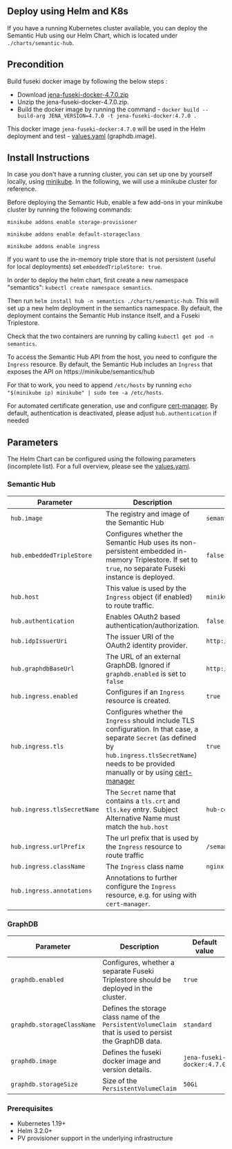 <!--
    Copyright (c) 2021-2023 Robert Bosch Manufacturing Solutions GmbH
    Copyright (c) 2021-2023 Contributors to the Eclipse Foundation

    See the NOTICE file(s) distributed with this work for additional 
    information regarding copyright ownership.
    
    This program and the accompanying materials are made available under the
    terms of the Apache License, Version 2.0 which is available at
    https://www.apache.org/licenses/LICENSE-2.0.
     
    Unless required by applicable law or agreed to in writing, software
    distributed under the License is distributed on an "AS IS" BASIS, WITHOUT
    WARRANTIES OR CONDITIONS OF ANY KIND, either express or implied. See the
    License for the specific language governing permissions and limitations
    under the License.
    
    SPDX-License-Identifier: Apache-2.0
-->
## Deploy using Helm and K8s
If you have a running Kubernetes cluster available, you can deploy the Semantic Hub using our Helm Chart, which is located under `./charts/semantic-hub`.

## Precondition
Build fuseki docker image by following the below steps :
- Download [jena-fuseki-docker-4.7.0.zip](https://repo1.maven.org/maven2/org/apache/jena/jena-fuseki-docker/4.7.0/jena-fuseki-docker-4.7.0.zip)
- Unzip the jena-fuseki-docker-4.7.0.zip.
- Build the docker image by running the command - `docker build --build-arg JENA_VERSION=4.7.0 -t jena-fuseki-docker:4.7.0 .`

This docker image `jena-fuseki-docker:4.7.0` will be used in the Helm deployment and test - [values.yaml](charts/semantic-hub/values.yaml) (graphdb.image).

## Install Instructions

In case you don't have a running cluster, you can set up one by yourself locally, using [minikube](https://minikube.sigs.k8s.io/docs/start/).
In the following, we will use a minikube cluster for reference.

Before deploying the Semantic Hub, enable a few add-ons in your minikube cluster by running the following commands:

`minikube addons enable storage-provisioner`

`minikube addons enable default-storageclass`

`minikube addons enable ingress`

If you want to use the in-memory triple store that is not persistent (useful for local deployments) set `embeddedTripleStore: true`.

In order to deploy the helm chart, first create a new namespace "semantics": `kubectl create namespace semantics`.

Then run `helm install hub -n semantics ./charts/semantic-hub`. This will set up a new helm deployment in the semantics namespace. By default, the deployment contains the Semantic Hub instance itself, and a Fuseki Triplestore.

Check that the two containers are running by calling `kubectl get pod -n semantics`.

To access the Semantic Hub API from the host, you need to configure the `Ingress` resource.
By default, the Semantic Hub includes an `Ingress` that exposes the API on https://minikube/semantics/hub

For that to work, you need to append `/etc/hosts` by running `echo "$(minikube ip) minikube" | sudo tee -a /etc/hosts`.

For automated certificate generation, use and configure [cert-manager](https://cert-manager.io/).
By default, authentication is deactivated, please adjust `hub.authentication` if needed

## Parameters
The Helm Chart can be configured using the following parameters (incomplete list). For a full overview, please see the [values.yaml](backend/deployment/semantic-hub/values.yaml).

### Semantic Hub
| Parameter       | Description | Default value       |
| ---             | ---         | ---                 |
| `hub.image`     | The registry and image of the Semantic Hub   | `semantic-hub:latest` |
| `hub.embeddedTripleStore`     | Configures whether the Semantic Hub uses its non-persistent embedded in-memory Triplestore. If set to `true`, no separate Fuseki instance is deployed. | `false` |
| `hub.host`     | This value is used by the `Ingress` object (if enabled) to route traffic.   | `minikube` |
| `hub.authentication`     | Enables OAuth2 based authentication/authorization.   | `false` |
| `hub.idpIssuerUri`     | The issuer URI of the OAuth2 identity provider.   | `http://localhost:8080/auth/realms/catenax` |
| `hub.graphdbBaseUrl`     | The URL of an external GraphDB. Ignored if `graphdb.enabled` is set to `false`   | `http://graphdb:3030` |
| `hub.ingress.enabled`     | Configures if an `Ingress` resource is created.   | `true` |
| `hub.ingress.tls`     | Configures whether the `Ingress` should include TLS configuration. In that case, a separate `Secret` (as defined by `hub.ingress.tlsSecretName`) needs to be provided manually or by using [cert-manager](https://cert-manager.io/)   | `true` |
| `hub.ingress.tlsSecretName`     | The `Secret` name that contains a `tls.crt` and `tls.key` entry. Subject Alternative Name must match the `hub.host`    | `hub-certificate-secret` |
| `hub.ingress.urlPrefix`     | The url prefix that is used by the `Ingress` resource to route traffic  | `/semantics/hub` |
| `hub.ingress.className`     | The `Ingress` class name   | `nginx` |
| `hub.ingress.annotations`     | Annotations to further configure the `Ingress` resource, e.g. for using with `cert-manager`.  |  |

### GraphDB
| Parameter       | Description                                                                                             | Default value       |
| ---             |---------------------------------------------------------------------------------------------------------| ---                 |
| `graphdb.enabled`     | Configures, whether a separate Fuseki Triplestore should be deployed in the cluster.                    | `true` |
| `graphdb.storageClassName`     | Defines the storage class name of the `PersistentVolumeClaim` that is used to persist the GraphDB data. | `standard` |
| `graphdb.image`     | Defines the fuseki docker image and version details.                                                    | `jena-fuseki-docker:4.7.0` |
| `graphdb.storageSize`     | Size of the `PersistentVolumeClaim`                                                                     | `50Gi` |

### Prerequisites
- Kubernetes 1.19+
- Helm 3.2.0+
- PV provisioner support in the underlying infrastructure
